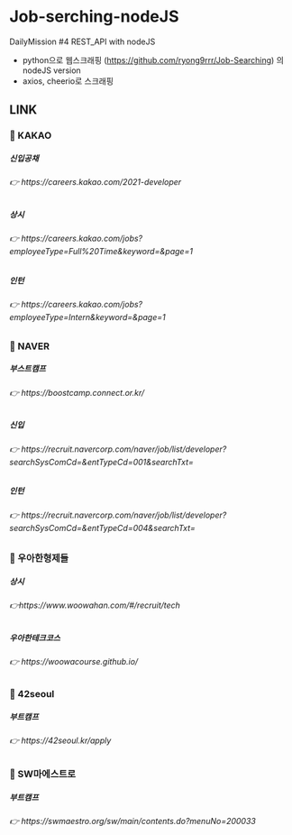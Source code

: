 # Job-serching-nodeJS

DailyMission #4 REST_API with nodeJS

- python으로 웹스크래핑 (https://github.com/ryong9rrr/Job-Searching) 의 nodeJS version
- axios, cheerio로 스크래핑

<h2>LINK</h2>

<h3>📌 KAKAO</h3>

<h5>신입공채</h5>
<h6>👉 https://careers.kakao.com/2021-developer</h6>
<h5>상시</h5>
<h6>👉 https://careers.kakao.com/jobs?employeeType=Full%20Time&keyword=&page=1</h6>
<h5>인턴</h5>
<h6>👉 https://careers.kakao.com/jobs?employeeType=Intern&keyword=&page=1</h6>

<h3>📌 NAVER</h3>

<h5>부스트캠프</h5>
<h6>👉 https://boostcamp.connect.or.kr/</h6>
<h5>신입</h5>
<h6>👉 https://recruit.navercorp.com/naver/job/list/developer?searchSysComCd=&entTypeCd=001&searchTxt=</h6>
<h5>인턴</h5>
<h6>👉 https://recruit.navercorp.com/naver/job/list/developer?searchSysComCd=&entTypeCd=004&searchTxt=</h6>

<h3>📌 우아한형제들</h3>

<h5>상시</h5>
<h6>👉https://www.woowahan.com/#/recruit/tech</h6>
<h5>우아한테크코스</h5>
<h6>👉 https://woowacourse.github.io/</h6>

<h3>📌 42seoul</h3>

<h5>부트캠프</h5>
<h6>👉 https://42seoul.kr/apply</h6>

<h3>📌 SW마에스트로</h3>

<h5>부트캠프</h5>
<h6>👉 https://swmaestro.org/sw/main/contents.do?menuNo=200033</h6>
